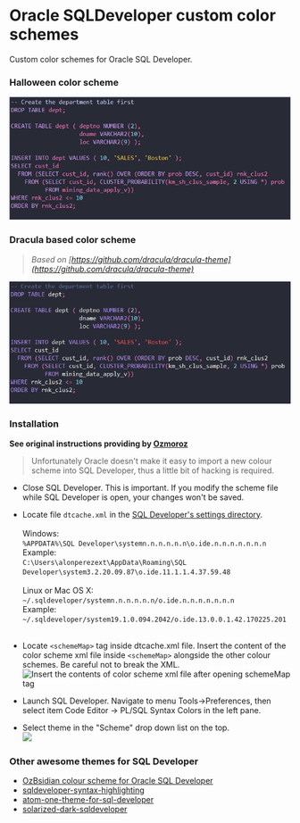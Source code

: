 # Oracle SQLDeveloper custom color schemes
Custom color schemes for Oracle SQL Developer.

### <a name="halloween"></a>Halloween color scheme ###
![](screenshots/halloween_select.png)
  
### <a name="dracula"></a>Dracula based color scheme ###
> _Based on [https://github.com/dracula/dracula-theme](https://github.com/dracula/dracula-theme)_  

![](screenshots/dracula_select.png)

### <a name="install"></a>Installation  ###
__See original instructions providing by [Ozmoroz](https://github.com/ozmoroz/ozbsidian-sqldeveloper/blob/master/README.md)__
> Unfortunately Oracle doesn't make it easy to import a new colour scheme into SQL Developer, thus a little bit of hacking is required.  
- Close SQL Developer. This is important. If you modify the scheme file while SQL Developer is open, your changes won't be saved.

- Locate file `dtcache.xml` in the [SQL Developer's settings directory](https://docs.oracle.com/en/database/oracle/sql-developer/19.1/rptig/installing-sql-developer.html#GUID-16F0A7C3-6EC1-4176-9B15-FE4AA8D70D5F).  
&nbsp;  
Windows:  
```%APPDATA%\SQL Developer\systemn.n.n.n.n.n\o.ide.n.n.n.n.n.n.n```  
Example:  
```C:\Users\alonperezext\AppData\Roaming\SQL Developer\system3.2.20.09.87\o.ide.11.1.1.4.37.59.48```  
&nbsp;  
Linux or Mac OS X:  
```~/.sqldeveloper/systemn.n.n.n.n.n/o.ide.n.n.n.n.n.n.n```  
Example:  
```~/.sqldeveloper/system19.1.0.094.2042/o.ide.13.0.0.1.42.170225.201```  
&nbsp;  

- Locate `<schemeMap>` tag inside dtcache.xml file. Insert the content of the color scheme xml file inside `<schemeMap>` alongside the other colour schemes. Be careful not to break the XML.  
![Insert the contents of color scheme xml file after opening schemeMap tag](screenshots/theme_insert_here.png)

- Launch SQL Developer. Navigate to menu Tools->Preferences, then select item Code Editor -> PL/SQL Syntax Colors in the left pane.

- Select theme in the "Scheme" drop down list on the top.  
![](screenshots/schema_select.png)

### <a name="others"></a>Other awesome themes for SQL Developer ###  
- [OzBsidian colour scheme for Oracle SQL Developer](https://github.com/ozmoroz/ozbsidian-sqldeveloper/blob/master/README.md)
- [sqldeveloper-syntax-highlighting](https://github.com/Gillisdc/sqldeveloper-syntax-highlighting)
- [atom-one-theme-for-sql-developer](https://github.com/sonnyksimon/atom-one-theme-for-sql-developer)
- [solarized-dark-sqldeveloper](https://github.com/mpicker0/solarized-dark-sqldeveloper)
